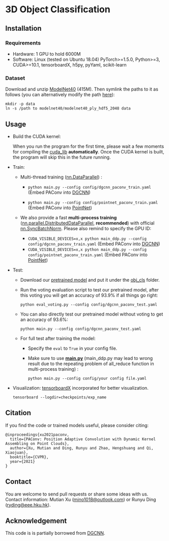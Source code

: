 3D Object Classification
============================

## Installation

### Requirements
* Hardware: 1 GPU to hold 6000M
* Software: 
  Linux (tested on Ubuntu 18.04)
  PyTorch>=1.5.0, Python>=3, CUDA>=10.1, tensorboardX, h5py, pyYaml, scikit-learn


### Dataset
Download and unzip [ModelNet40](https://shapenet.cs.stanford.edu/media/modelnet40_ply_hdf5_2048.zip) (415M). Then symlink the paths to it as follows (you can alternatively modify the path [here](https://github.com/CVMI-Lab/PAConv/blob/main/obj_cls/util/data_util.py#L10)):
``` 
mkdir -p data
ln -s /path to modelnet40/modelnet40_ply_hdf5_2048 data
``` 

## Usage
   
* Build the CUDA kernel: 

    When you run the program for the first time, please wait a few moments for compiling the [cuda_lib](./cuda_lib) **automatically**.
    Once the CUDA kernel is built, the program will skip this in the future running. 


* Train:

   * Multi-thread training ([nn.DataParallel](https://pytorch.org/docs/stable/nn.html#dataparallel)) :

     * `python main.py --config config/dgcnn_paconv_train.yaml` (Embed PAConv into [DGCNN](https://arxiv.org/abs/1801.07829))
  
     * `python main.py --config config/pointnet_paconv_train.yaml` (Embed PAConv into [PointNet](https://arxiv.org/abs/1612.00593))

   * We also provide a fast **multi-process training** ([nn.parallel.DistributedDataParallel](https://pytorch.org/docs/stable/_modules/torch/nn/parallel/distributed.html), **recommended**) with official [nn.SyncBatchNorm](https://pytorch.org/docs/master/nn.html#torch.nn.SyncBatchNorm). Please also remind to specify the GPU ID:
    
     * `CUDA_VISIBLE_DEVICES=x,x python main_ddp.py --config config/dgcnn_paconv_train.yaml` (Embed PAConv into [DGCNN](https://arxiv.org/abs/1801.07829))
     * `CUDA_VISIBLE_DEVICES=x,x python main_ddp.py --config config/pointnet_paconv_train.yaml` (Embed PAConv into [PointNet](https://arxiv.org/abs/1612.00593))


* Test:

  * Download our [pretrained model](https://drive.google.com/drive/folders/1eDBpIRt4iSCjEw2-Mk2G3gz7YwA6VfEB?usp=sharing) and put it under the [obj_cls](/obj_cls) folder.

  * Run the voting evaluation script to test our pretrained model, after this voting you will get an accuracy of 93.9% if all things go right:
  
    `python eval_voting.py --config config/dgcnn_paconv_test.yaml`
    
  * You can also directly test our pretrained model without voting to get an accuracy of 93.6%:
  
    `python main.py --config config/dgcnn_paconv_test.yaml`
    
  * For full test after training the model:
    * Specify the `eval` to `True` in your config file.
    
    * Make sure to use **[main.py](main.py)** (main_ddp.py may lead to wrong result due to the repeating problem of all_reduce function in multi-process training) :
    
      `python main.py --config config/your config file.yaml`
      
* Visualization: [tensorboardX](https://github.com/lanpa/tensorboardX) incorporated for better visualization.

   `tensorboard --logdir=checkpoints/exp_name`
    
    
## Citation
If you find the code or trained models useful, please consider citing:
```
@inproceedings{xu2021paconv,
  title={PAConv: Position Adaptive Convolution with Dynamic Kernel Assembling on Point Clouds},
  author={Xu, Mutian and Ding, Runyu and Zhao, Hengshuang and Qi, Xiaojuan},
  booktitle={CVPR},
  year={2021}
}
```

## Contact

You are welcome to send pull requests or share some ideas with us. Contact information: Mutian Xu (mino1018@outlook.com) or Runyu Ding (ryding@eee.hku.hk).


## Acknowledgement
This code is is partially borrowed from [DGCNN](https://github.com/WangYueFt/dgcnn).  


 


